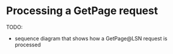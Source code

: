 # Processing a GetPage request

TODO:
- sequence diagram that shows how a GetPage@LSN request is processed
